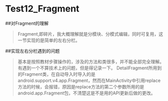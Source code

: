 # Test12_Fragment
##对Fragment的理解
>Fragment,即碎片，我大概理解就是分模块、分模式编辑，同时可复用，这一节实现的是简单的左右分栏。

##实现左右分栏遇到的问题
>基本是按照教材步骤操作的，涉及的方法和类很多，并不能全部完全理解。有遇到一个不算技术上的问题，但是得记录一下。
>DetailFragment所用到的Fragment类，在自动导入时导入的是android.support.v4.app.Fragment，然而在MainActivity中引用replace方法的时候，会报错，原因是replace方法的第二个参数所用的是android.app.Fragment包，不清楚这是不是用的API更新后做的更改。
